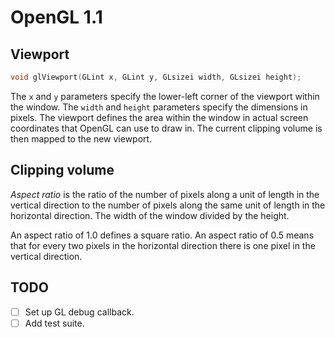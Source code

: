 # OpenGL 1.1

## Viewport

```c
void glViewport(GLint x, GLint y, GLsizei width, GLsizei height);
```

The `x` and `y` parameters specify the lower-left corner of the viewport within
the window. The `width` and `height` parameters specify the dimensions in 
pixels. The viewport defines the area within the window in actual screen 
coordinates that OpenGL can use to draw in. The current clipping volume is then
mapped to the new viewport.

## Clipping volume

_Aspect ratio_ is the ratio of the number of pixels along a unit of length in 
the vertical direction to the number of pixels along the same unit of length
in the horizontal direction. The width of the window divided by the height.

An aspect ratio of $1.0$ defines a square ratio. An aspect ratio of $0.5$ means 
that for every two pixels in the horizontal direction there is one pixel in the
vertical direction.

## TODO 

- [ ] Set up GL debug callback.
- [ ] Add test suite.